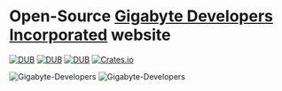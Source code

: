 Open-Source <a href="http://gigabytedevelopersinc.com">Gigabyte Developers Incorporated</a> website
====================================================================

[![DUB](https://img.shields.io/badge/version-3.0-green)]()
[![DUB](https://img.shields.io/badge/downloads-2k%2Fweek-green.svg)]()
[![DUB](https://img.shields.io/badge/Powered%20by-PHP-blue.svg)]()
[![Crates.io](https://img.shields.io/crates/l/rustc-serialize.svg)](#)


![Gigabyte-Developers](https://nimbus-screenshots.s3.amazonaws.com/s/4ced310cfd16a174d868f701febab3f9.png) 
![Gigabyte-Developers](https://nimbus-screenshots.s3.amazonaws.com/s/c3ae5575e3664449f29216777b9874f7.png)
